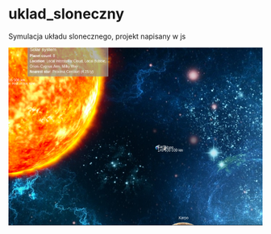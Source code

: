 # uklad_sloneczny

Symulacja układu slonecznego, projekt napisany w js

![alt text](screen-solarsystem.png "Title")
